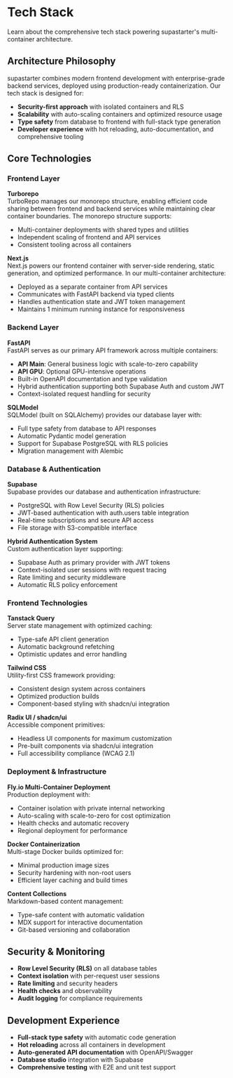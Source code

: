 # Tech Stack

Learn about the comprehensive tech stack powering supastarter's multi-container architecture.

## Architecture Philosophy

supastarter combines modern frontend development with enterprise-grade backend services, deployed using production-ready containerization. Our tech stack is designed for:

- **Security-first approach** with isolated containers and RLS
- **Scalability** with auto-scaling containers and optimized resource usage
- **Type safety** from database to frontend with full-stack type generation
- **Developer experience** with hot reloading, auto-documentation, and comprehensive tooling

## Core Technologies

### Frontend Layer

**Turborepo**  
TurboRepo manages our monorepo structure, enabling efficient code sharing between frontend and backend services while maintaining clear container boundaries. The monorepo structure supports:
- Multi-container deployments with shared types and utilities
- Independent scaling of frontend and API services
- Consistent tooling across all containers

**Next.js**  
Next.js powers our frontend container with server-side rendering, static generation, and optimized performance. In our multi-container architecture:
- Deployed as a separate container from API services
- Communicates with FastAPI backend via typed clients
- Handles authentication state and JWT token management
- Maintains 1 minimum running instance for responsiveness

### Backend Layer

**FastAPI**  
FastAPI serves as our primary API framework across multiple containers:
- **API Main**: General business logic with scale-to-zero capability
- **API GPU**: Optional GPU-intensive operations
- Built-in OpenAPI documentation and type validation
- Hybrid authentication supporting both Supabase Auth and custom JWT
- Context-isolated request handling for security

**SQLModel**  
SQLModel (built on SQLAlchemy) provides our database layer with:
- Full type safety from database to API responses
- Automatic Pydantic model generation
- Support for Supabase PostgreSQL with RLS policies
- Migration management with Alembic

### Database & Authentication

**Supabase**  
Supabase provides our database and authentication infrastructure:
- PostgreSQL with Row Level Security (RLS) policies
- JWT-based authentication with auth.users table integration
- Real-time subscriptions and secure API access
- File storage with S3-compatible interface

**Hybrid Authentication System**  
Custom authentication layer supporting:
- Supabase Auth as primary provider with JWT tokens
- Context-isolated user sessions with request tracing
- Rate limiting and security middleware
- Automatic RLS policy enforcement

### Frontend Technologies

**Tanstack Query**  
Server state management with optimized caching:
- Type-safe API client generation
- Automatic background refetching
- Optimistic updates and error handling

**Tailwind CSS**  
Utility-first CSS framework providing:
- Consistent design system across containers
- Optimized production builds
- Component-based styling with shadcn/ui integration

**Radix UI / shadcn/ui**  
Accessible component primitives:
- Headless UI components for maximum customization
- Pre-built components via shadcn/ui integration
- Full accessibility compliance (WCAG 2.1)

### Deployment & Infrastructure

**Fly.io Multi-Container Deployment**  
Production deployment with:
- Container isolation with private internal networking
- Auto-scaling with scale-to-zero for cost optimization
- Health checks and automatic recovery
- Regional deployment for performance

**Docker Containerization**  
Multi-stage Docker builds optimized for:
- Minimal production image sizes
- Security hardening with non-root users
- Efficient layer caching and build times

**Content Collections**  
Markdown-based content management:
- Type-safe content with automatic validation
- MDX support for interactive documentation
- Git-based versioning and collaboration

## Security & Monitoring

- **Row Level Security (RLS)** on all database tables
- **Context isolation** with per-request user sessions
- **Rate limiting** and security headers
- **Health checks** and observability
- **Audit logging** for compliance requirements

## Development Experience

- **Full-stack type safety** with automatic code generation
- **Hot reloading** across all containers in development
- **Auto-generated API documentation** with OpenAPI/Swagger
- **Database studio** integration with Supabase
- **Comprehensive testing** with E2E and unit test support
